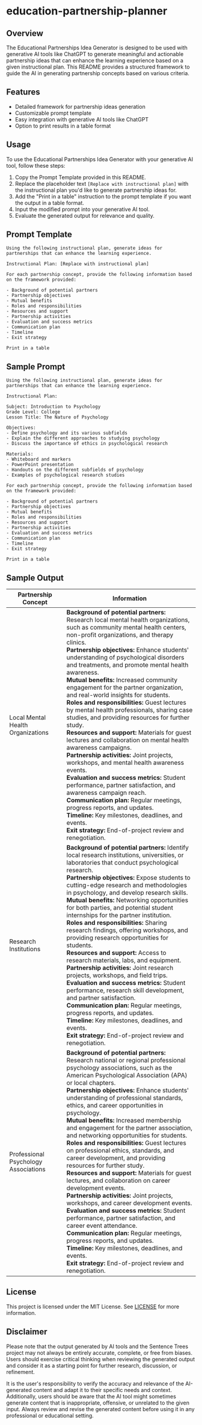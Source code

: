 # education-partnership-planner

## Overview

The Educational Partnerships Idea Generator is designed to be used with generative AI tools like ChatGPT to generate meaningful and actionable partnership ideas that can enhance the learning experience based on a given instructional plan. This README provides a structured framework to guide the AI in generating partnership concepts based on various criteria.

## Features

- Detailed framework for partnership ideas generation
- Customizable prompt template
- Easy integration with generative AI tools like ChatGPT
- Option to print results in a table format

## Usage

To use the Educational Partnerships Idea Generator with your generative AI tool, follow these steps:

1. Copy the Prompt Template provided in this README.
2. Replace the placeholder text `[Replace with instructional plan]` with the instructional plan you'd like to generate partnership ideas for.
3. Add the "Print in a table" instruction to the prompt template if you want the output in a table format.
4. Input the modified prompt into your generative AI tool.
5. Evaluate the generated output for relevance and quality.

## Prompt Template

```
Using the following instructional plan, generate ideas for partnerships that can enhance the learning experience.

Instructional Plan: [Replace with instructional plan]

For each partnership concept, provide the following information based on the framework provided:

- Background of potential partners
- Partnership objectives
- Mutual benefits
- Roles and responsibilities
- Resources and support
- Partnership activities
- Evaluation and success metrics
- Communication plan
- Timeline
- Exit strategy

Print in a table
```

## Sample Prompt

```
Using the following instructional plan, generate ideas for partnerships that can enhance the learning experience.

Instructional Plan: 

Subject: Introduction to Psychology
Grade Level: College
Lesson Title: The Nature of Psychology

Objectives:
- Define psychology and its various subfields
- Explain the different approaches to studying psychology
- Discuss the importance of ethics in psychological research

Materials:
- Whiteboard and markers
- PowerPoint presentation
- Handouts on the different subfields of psychology
- Examples of psychological research studies

For each partnership concept, provide the following information based on the framework provided:

- Background of potential partners
- Partnership objectives
- Mutual benefits
- Roles and responsibilities
- Resources and support
- Partnership activities
- Evaluation and success metrics
- Communication plan
- Timeline
- Exit strategy

Print in a table
```

## Sample Output

| Partnership Concept                 | Information                                                                                                                                                                                                                                                                                                                                                                                                                                                                                                                                                                                                                                                                                                                                                                                                                                                                                                         |
|-------------------------------------|---------------------------------------------------------------------------------------------------------------------------------------------------------------------------------------------------------------------------------------------------------------------------------------------------------------------------------------------------------------------------------------------------------------------------------------------------------------------------------------------------------------------------------------------------------------------------------------------------------------------------------------------------------------------------------------------------------------------------------------------------------------------------------------------------------------------------------------------------------------------------------------------------------------------|
| Local Mental Health Organizations   | **Background of potential partners:** Research local mental health organizations, such as community mental health centers, non-profit organizations, and therapy clinics. <br> **Partnership objectives:** Enhance students' understanding of psychological disorders and treatments, and promote mental health awareness.<br> **Mutual benefits:** Increased community engagement for the partner organization, and real-world insights for students. <br> **Roles and responsibilities:** Guest lectures by mental health professionals, sharing case studies, and providing resources for further study. <br> **Resources and support:** Materials for guest lectures and collaboration on mental health awareness campaigns. <br> **Partnership activities:** Joint projects, workshops, and mental health awareness events. <br> **Evaluation and success metrics:** Student performance, partner satisfaction, and awareness campaign reach. <br> **Communication plan:** Regular meetings, progress reports, and updates. <br> **Timeline:** Key milestones, deadlines, and events. <br> **Exit strategy:** End-of-project review and renegotiation. |
| Research Institutions               | **Background of potential partners:** Identify local research institutions, universities, or laboratories that conduct psychological research. <br> **Partnership objectives:** Expose students to cutting-edge research and methodologies in psychology, and develop research skills. <br> **Mutual benefits:** Networking opportunities for both parties, and potential student internships for the partner institution. <br> **Roles and responsibilities:** Sharing research findings, offering workshops, and providing research opportunities for students. <br> **Resources and support:** Access to research materials, labs, and equipment. <br> **Partnership activities:** Joint research projects, workshops, and field trips. <br> **Evaluation and success metrics:** Student performance, research skill development, and partner satisfaction. <br> **Communication plan:** Regular meetings, progress reports, and updates. <br> **Timeline:** Key milestones, deadlines, and events. <br> **Exit strategy:** End-of-project review and renegotiation.                                                             |
| Professional Psychology Associations | **Background of potential partners:** Research national or regional professional psychology associations, such as the American Psychological Association (APA) or local chapters. <br> **Partnership objectives:** Enhance students' understanding of professional standards, ethics, and career opportunities in psychology. <br> **Mutual benefits:** Increased membership and engagement for the partner association, and networking opportunities for students. <br> **Roles and responsibilities:** Guest lectures on professional ethics, standards, and career development, and providing resources for further study. <br> **Resources and support:** Materials for guest lectures, and collaboration on career development events. <br> **Partnership activities:** Joint projects, workshops, and career development events. <br> **Evaluation and success metrics:** Student performance, partner satisfaction, and career event attendance. <br> **Communication plan:** Regular meetings, progress reports, and updates. <br> **Timeline:** Key milestones, deadlines, and events. <br> **Exit strategy:** End-of-project review and renegotiation.            |
                                                                                                                                         

## License

This project is licensed under the MIT License. See [LICENSE](LICENSE) for more information.

## Disclaimer
Please note that the output generated by AI tools and the Sentence Trees project may not always be entirely accurate, complete, or free from biases. Users should exercise critical thinking when reviewing the generated output and consider it as a starting point for further research, discussion, or refinement.

It is the user's responsibility to verify the accuracy and relevance of the AI-generated content and adapt it to their specific needs and context. Additionally, users should be aware that the AI tool might sometimes generate content that is inappropriate, offensive, or unrelated to the given input. Always review and revise the generated content before using it in any professional or educational setting.

